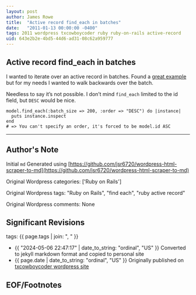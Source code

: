 ```yaml
---
layout: post
author: James Rowe
title:  "Active record find_each in batches"
date:   "2011-01-13 00:00:00 -0400"
tags: 2011 wordpress txcowboycoder ruby ruby-on-rails active-record
uid: 643e2b2e-4bd5-44d6-ad31-08c62a959777
---
```



## Active record find_each in batches


I wanted to iterate over an active record in batches. Found a [great example](http://guides.rubyonrails.org/active_record_querying.html#retrieving-multiple-objects-in-batches) but for my needs I wanted to walk backwards over the batch.


Needless to say it’s not possible. I don’t mind `find_each` limited to the id field, but `DESC` would be nice.



```
model.find_each(:batch_size => 200, :order => "DESC") do |instance|
  puts instance.inspect
end
# => You can't specify an order, it's forced to be model.id ASC

```



---

## Author's Note

Initial `md` Generated using [https://github.com/jsr6720/wordpress-html-scraper-to-md](https://github.com/jsr6720/wordpress-html-scraper-to-md)

Original Wordpress categories: ['Ruby on Rails']

Original Wordpress tags: "Ruby on Rails", "find each", "ruby active record"

Original Wordpress comments: None

## Significant Revisions

tags: {{ page.tags | join: ", " }} <!-- todo move this somewhere -->

- {{ "2024-05-06 22:47:17" | date_to_string: "ordinal", "US" }} Converted to jekyll markdown format and copied to personal site
- {{ page.date | date_to_string: "ordinal", "US" }} Originally published on [txcowboycoder wordpress site](https://txcowboycoder.wordpress.com/2011/01/13/active-record-find_each-in-batches/)

## EOF/Footnotes

